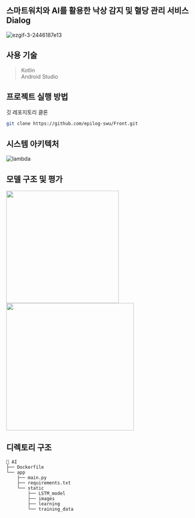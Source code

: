 ## 스마트워치와 AI를 활용한 낙상 감지 및 혈당 관리 서비스 Dialog
![ezgif-3-2446187e13](https://github.com/user-attachments/assets/7f6bb330-65dd-41ef-8882-7edb91489c0e)

## 사용 기술
> Kotlin <br/>
> Android Studio

## 프로젝트 실행 방법
깃 레포지토리 클론
```bash
git clone https://github.com/epilog-swu/Front.git
```


## 시스템 아키텍처
![lambda](https://github.com/user-attachments/assets/3a13b67d-7992-4fb5-a415-8e72a977b223)

## 모델 구조 및 평가
<img src="https://github.com/user-attachments/assets/77049221-6b01-493e-a230-af659312aa99" height="300px" alert="모델 정보"> <img src="https://github.com/user-attachments/assets/2cb534b8-56c3-4420-bc2a-5f35640ed1f6" height="340px" /> </img>


## 디렉토리 구조
```
📁 AI
├── Dockerfile
└── app
    ├── main.py
    ├── requirements.txt
    └── static
        ├── LSTM_model
        ├── images
        ├── learning
        └── training_data
```
